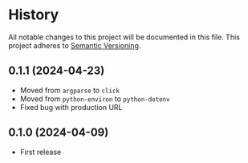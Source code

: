 # History

All notable changes to this project will be documented in this file. This project adheres to [Semantic Versioning](http://semver.org/).

## 0.1.1 (2024-04-23)

- Moved from `argparse` to `click`
- Moved from `python-environ` to `python-dotenv`
- Fixed bug with production URL

## 0.1.0 (2024-04-09)

- First release
